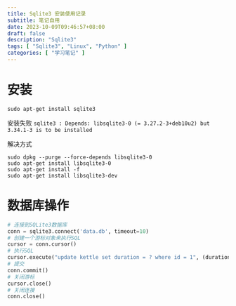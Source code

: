 ```yaml
---
title: Sqlite3 安装使用记录
subtitle: 笔记自用
date: 2023-10-09T09:46:57+08:00
draft: false
description: "Sqlite3"
tags: [ "Sqlite3", "Linux", "Python" ]
categories: [ "学习笔记" ]
---
```


# 安装

```shell
sudo apt-get install sqlite3
```

安装失败 `sqlite3 : Depends: libsqlite3-0 (= 3.27.2-3+deb10u2) but 3.34.1-3 is to be installed`

解决方式

```shell
sudo dpkg --purge --force-depends libsqlite3-0
sudo apt-get install libsqlite3-0
sudo apt-get install -f
sudo apt-get install libsqlite3-dev
```

# 数据库操作

```python
# 连接到SQLite3数据库
conn = sqlite3.connect('data.db', timeout=10)
# 创建一个游标对象来执行SQL
cursor = conn.cursor()
# 执行SQL
cursor.execute("update kettle set duration = ? where id = 1", (duration,))
# 提交
conn.commit()
# 关闭游标
cursor.close()
# 关闭连接
conn.close()
```
